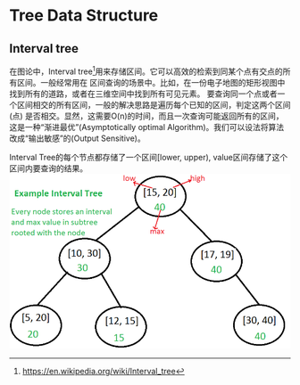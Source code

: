 # Tree Data Structure
## Interval tree
  在图论中，Interval tree[^1]用来存储区间。它可以高效的检索到同某个点有交点的所有区间。一般经常用在
  区间查询的场景中。比如，在一份电子地图的矩形视图中找到所有的道路，或者在三维空间中找到所有可见元素。
  要查询同一个点或者一个区间相交的所有区间，一般的解决思路是遍历每个已知的区间，判定这两个区间(点)
  是否相交。显然，这需要O(n)的时间，而且一次查询可能返回所有的区间，这是一种“渐进最优”(Asymptotically
  optimal Algorithm)。我们可以设法将算法改成“输出敏感”的(Output Sensitive)。

  Interval Tree的每个节点都存储了一个区间\[lower, upper), value区间存储了这个区间内要查询的结果。
  ![Interval Tree](IntervalSearcTree.png)

[^1]: https://en.wikipedia.org/wiki/Interval_tree
